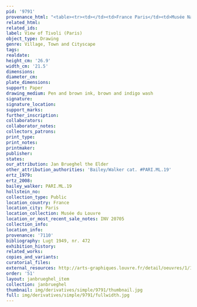 ```yaml
---
pid: '9791'
provenance_html: "<table><tr><td></td><td>France Paris</td><td>Musée Napoléon</td></tr></table>"
related_html:
related_ids:
label: View of Tivoli (Paris)
object_type: Drawing
genre: Village, Town and Cityscape
tags:
realdate:
height_cm: '26.9'
width_cm: '21.5'
dimensions:
diameter_cm:
plate_dimensions:
support: Paper
drawing_medium: Pen and brown ink, brown and indigo wash
signature:
signature_location:
support_marks:
further_inscription:
collaborators:
collaborator_notes:
collectors_patrons:
print_type:
print_notes:
printmaker:
publisher:
states:
our_attribution: Jan Brueghel the Elder
other_attribution_authorities: 'Bailey/Walker cat. #PARI.ML.19'
ertz_1979:
ertz_2008:
bailey_walker: PARI.ML.19
hollstein_no:
collection_type: Public
location_country: France
location_city: Paris
location_collection: Musée du Louvre
location_or_most_recent_sale_notes: INV 20705
collection_info:
location_info:
provenance: '7110'
bibliography: Lugt 1949, nr. 472
exhibition_history:
related_works:
copies_and_variants:
curatorial_files:
external_resources: http://arts-graphiques.louvre.fr/detail/oeuvres/1/110938-Vue-de-Tivoli
order: '51'
layout: janbrueghel_item
collection: janbrueghel
thumbnail: img/derivatives/simple/9791/thumbnail.jpg
full: img/derivatives/simple/9791/fullwidth.jpg
---
```

